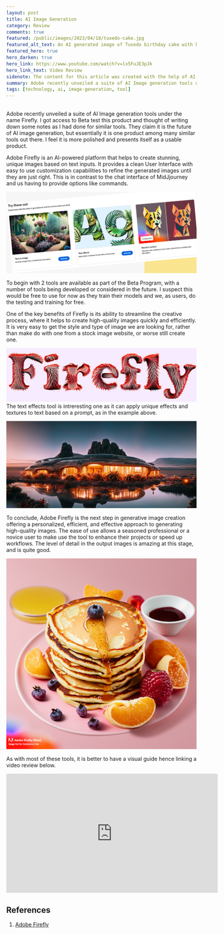 ```yaml
---
layout: post
title: AI Image Generation
category: Review
comments: true
featured: /public/images/2023/04/18/tuxedo-cake.jpg
featured_alt_text: An AI generated image of Tuxedo birthday cake with knife on purple background.
featured_hero: true
hero_darken: true
hero_link: https://www.youtube.com/watch?v=lx5FuJE3pJk
hero_link_text: Video Review
sidenote: The content for this article was created with the help of AI tools like ChatGPT and Adobe Firefly.
summary: Adobe recently unveiled a suite of AI Image generation tools under the name Firefly. I got access to Beta test this product and thought of writing down some notes as I had done in recently.
tags: [technology, ai, image-generation, tool]
---
```

<div>&nbsp;</div>
Adobe recently unveiled a suite of AI Image generation tools under the name Firefly. I got access to Beta test this product and thought of writing down some notes as I had done for similar tools. They claim it is the future of AI image generation, but essentially it is one product among many similar tools out there. I feel it is more polished and presents itself as a usable product.

Adobe Firefly is an AI-powered platform that helps to create stunning, unique images based on text inputs. It provides a clean User Interface with easy to use customization capabilities to refine the generated images until they are just right. This is in contrast to the chat interface of MidJjourney and us having to provide options like commands.

![adobe firefly tools screenshot](/public/images/2023/04/18/firefly-tools.jpg)

To begin with 2 tools are available as part of the Beta Program, with a number of tools being developed or considered in the future. I suspect this would be free to use for now as they train their models and we, as users, do the testing and training for free.

One of the key benefits of Firefly is its ability to streamline the creative process, where it helps to create high-quality images quickly and efficiently. It is very easy to get the style and type of image we are looking for, rather than make do with one from a stock image website, or worse still create one.

![adobe firefly ](/public/images/2023/04/18/firefly.jpg) 
The text effects tool is intreresting one as it can apply unique effects and textures to text based on a prompt, as in the example above.

![futuristic border town with Neon lights on the edge of a calm reflecting lake on Mars, with bioluminescent plants and rocks at night](/public/images/2023/04/18/futuristic-city.jpg)

To conclude, Adobe Firefly is the next step in generative image creation offering a personalized, efficient, and effective approach to generating high-quality images. The ease of use allows a seasoned professional or a novice user to make use the tool to enhance their projects or speed up workflows. The level of detail in the output images is amazing at this stage, and is quite good.

![A large pancake with other small pancakes and maple syrup and fruits on a light pink background](/public/images/2023/04/18/pancakes.jpg)

As with most of these tools, it is better to have a visual guide hence linking a video review below.

<iframe width="560" height="315" src="https://www.youtube.com/embed/lx5FuJE3pJk" title="YouTube video player" frameborder="0" allow="accelerometer; autoplay; clipboard-write; encrypted-media; gyroscope; picture-in-picture; web-share" allowfullscreen></iframe>

## References
1. [Adobe Firefly](https://firefly.adobe.com/)